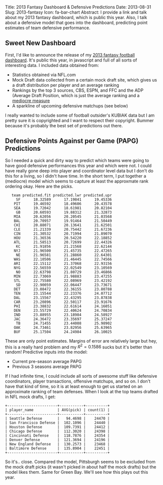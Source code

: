 Title: 2013 Fantasy Dashboard & Defensive Predictions
Date: 2013-08-31
Slug: 2013-fantasy
Icon: fa-bar-chart
Abstract: I provide a link and talk about my 2013 fantasy dashboard, which is public this year. Also, I talk about a defensive model that goes into the dashboard, predicting point estimates of team defensive performance.

Sweet New Dashboard
---------------------
First, I'd like to announce the release of my [2013 fantasy football dashboard](/static/html/fantasy_2013/). It's public this year, in javascript and full of all sorts of interesting data. I included data obtained from:

* Statistics obtained via NFL.com
* Mock Draft data collected from a certain mock draft site, which gives us a draft distribution per player and an average ranking
* Rankings by the top 3 sources, CBS, ESPN, and FFC and the ADP (Average Draft Position, which is just the average ranking and a [mediocre measure](http://www.footballoutsiders.com/stat-analysis/2013/2013-kubiak-vs-adp-underrated)
* A sparkline of upcoming defensive matchups (see below)

I really wanted to include some of football outsider's KUBIAK data but I am pretty sure it is copyrighted and I want to respect their copyright. Bummer because it's probably the best set of predictions out there.

Defensive Points Against per Game (PAPG) Predictions
---------------------
So I needed a quick and dirty way to predict which teams were going to have good defensive performances this year and which were not. I could have really gone deep into player and coordinator level data but I don't do this for a living, so I didn't have time. In the short term, I put together a (mediocre) model which seems to capture at least the approxmate rank ordering okay.  Here are the picks.
```
   team predicted.fit predicted.lwr predicted.upr
     SF      18.32589      17.19841      19.45336
    PIT      19.46592      18.49606      20.43578
    SEA      19.72042      18.61981      20.82104
     GB      20.60593      19.88312      21.32873
    MIA      20.62056      20.20545      21.03568
    BAL      20.70957      19.91464      21.50449
    CHI      20.88071      20.13641      21.62501
    CLE      21.21339      20.75442      21.67236
    CIN      21.30532      20.71994      21.89070
    HOU      21.36536      20.54220      22.18852
    ATL      21.58513      20.72699      22.44326
     KC      21.91856      21.21568      22.62144
    NYJ      21.96500      21.45735      22.47265
     NE      21.96581      21.28860      22.64301
    WAS      22.10506      21.46445      22.74566
    ARI      22.15112      21.37068      22.93156
    NYG      22.56559      22.02549      23.10569
     NO      22.63798      21.80729      23.46866
    MIN      22.73069      21.98883      23.47255
    STL      22.75580      22.08969      23.42192
     SD      22.90059      22.06447      23.73671
    DET      23.08472      22.36155      23.80788
    TEN      23.15544      22.23376      24.07712
    DAL      23.15567      22.43295      23.87838
    CAR      23.20896      22.50117      23.91676
    PHI      23.38832      22.61614      24.16051
    DEN      23.55729      22.40624      24.70834
    IND      23.88955      23.18984      24.58927
    JAC      24.36472      23.35697      25.37247
     TB      24.71455      23.44008      25.98902
    OAK      24.73461      23.82956      25.63965
    BUF      25.17504      24.24984      26.10025
```

These are only point estimates. Margins of error are relatively large but hey, this is a really hard problem and my $R^2 = 0.1586$ sucks but it's better than random! Predictive inputs into the model:

* Current pre-season average PAPG
* Previous 3 seasons average PAPG

If I had infinite time, I could include all sorts of awesome stuff like defensive coordinators, player transactions, offensive matchups, and so on. I don't have that kind of time, so it is at least enough to get us started on an approximate ranking of team defenses. When I look at the top teams drafted in NFL mock drafts, I get:
```
+-----------------------+-----------+----------+
| player_name           | AVG(pick) | count(1) |
+-----------------------+-----------+----------+
| Seattle Defense       |   94.4698 |    24470 |
| San Francisco Defense |  102.1096 |    24440 |
| Houston Defense       |  109.7391 |    24412 |
| Chicago Defense       |  112.3020 |    24398 |
| Cincinnati Defense    |  118.7876 |    24354 |
| Denver Defense        |  121.3694 |    24196 |
| New England Defense   |  130.2573 |    23468 |
| Baltimore Defense     |  135.8904 |    22451 |
+-----------------------+-----------+----------+
```

So it's.. close. Compared the model, Pittsburgh seems to be excluded from the mock draft picks (it wasn't picked in about half the mock drafts) but the model likes them. Same for Green Bay. We'll see how this plays out this year.
